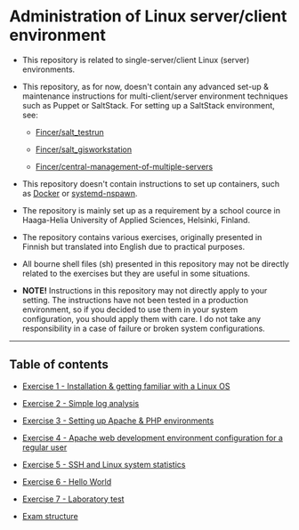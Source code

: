 Administration of Linux server/client environment
==============

- This repository is related to single-server/client Linux (server) environments.

- This repository, as for now, doesn't contain any advanced set-up & maintenance instructions for multi-client/server environment techniques such as Puppet or SaltStack. For setting up a SaltStack environment, see:

    - [Fincer/salt_testrun](https://www.github.com/Fincer/salt_testrun)
    
    - [Fincer/salt_gisworkstation](https://www.github.com/Fincer/salt_gisworkstation)
    
    - [Fincer/central-management-of-multiple-servers](https://github.com/Fincer/central-management-of-multiple-servers)

- This repository doesn't contain instructions to set up containers, such as [Docker](https://www.docker.com/) or [systemd-nspawn](https://wiki.archlinux.org/index.php/Systemd-nspawn).

- The repository is mainly set up as a requirement by a school cource in Haaga-Helia University of Applied Sciences, Helsinki, Finland.

- The repository contains various exercises, originally presented in Finnish but translated into English due to practical purposes.

- All bourne shell files (sh) presented in this repository may not be directly related to the exercises but they are useful in some situations.

- **NOTE!** Instructions in this repository may not directly apply to your setting. The instructions have not been tested in a production environment, so if you decided to use them in your system configuration, you should apply them with care. I do not take any responsibility in a case of failure or broken system configurations.

---------------------------

## Table of contents

- [Exercise 1 - Installation & getting familiar with a Linux OS](https://github.com/Fincer/linux_server_setup/blob/master/exercises/h1.md)

- [Exercise 2 - Simple log analysis](https://github.com/Fincer/linux_server_setup/blob/master/exercises/h2.md)

- [Exercise 3 - Setting up Apache & PHP environments](https://github.com/Fincer/linux_server_setup/blob/master/exercises/h3.md)

- [Exercise 4 - Apache web development environment configuration for a regular user](https://github.com/Fincer/linux_server_setup/blob/master/exercises/h4.md)

- [Exercise 5 - SSH and Linux system statistics](https://github.com/Fincer/linux_server_setup/blob/master/exercises/h5.md)

- [Exercise 6 - Hello World](https://github.com/Fincer/linux_server_setup/blob/master/exercises/h6.md)

- [Exercise 7 - Laboratory test](https://github.com/Fincer/linux_server_setup/blob/master/exercises/h7.md)

- [Exam structure](https://github.com/Fincer/linux_server_setup/blob/master/exercises/exam.md)
